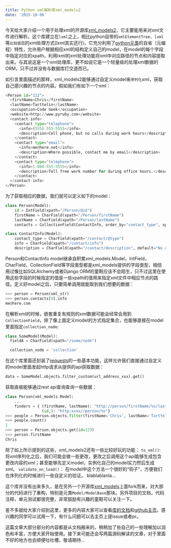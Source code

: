 ```yaml
---
title: Python xml解析库xml_models2
date: '2015-10-06'
---
```


今天给大家介绍一个用于处理xml的开源库[xml_models2](https://github.com/alephnullplex/xml_models2)，它主要能用来对xml文件进行解析。这个库建立在`lxml`之上，相比python自带的`xmlElementTree`、`lxml`等`比较底层`的xml处理方式(lxml其实还行)，它充分利用了[python元类](http://www.jianshu.com/p/d643d6f0ec82)的自省（元编程）特性，允许用户根据相应xml的结构定义自己的model，在model的每个字段中指定对应的xpath，利用lxml的xml处理功能将xml中对应路径的节点和内容提取出来。与其说这是一个xml处理库，更不如说它是一个轻量级的处理xml数据的ORM，只不过并没有与数据库打交道而已。

如引言里面描述的那样，xml_models2能够通过自定义model来`序列化`xml，获取自己感兴趣的节点的内容。假如我们有如下一个xml：

```python
<Person id="112">
  <firstName>Chris</firstName>
  <lastName>Tarttelin</lastName>
  <occupation>Code Geek</occupation>
  <website>http://www.pyruby.com</website>
  <contact-info>
    <contact type="telephone">
      <info>(555) 555-5555</info>
      <description>Cell phone, but no calls during work hours</description>
    </contact>
    <contact type="email">
      <info>me@here.net</info>
      <description>Where possible, contact me by email</description>
    </contact>
    <contact type="telephone">
      <info>1-800-555-5555</info>
      <description>Toll free work number for during office hours.</description>
    </contact>
  </contact-info>
</Person>
```
为了获取相应的数据，我们就可以定义如下的model：

```python
class Person(Model):
    id = IntField(xpath="/Person/@id")
    firstName = CharField(xpath="/Person/firstName")
    lastName = CharField(xpath="/Person/lastName")
    contacts = CollectionField(ContactInfo, order_by="contact_type", xpath="Person/contact-info/contact")

class ContactInfo(Model):
    contact_type = CharField(xpath="/contact/@type")
    info = CharField(xpath="/contact/info")
    description = CharField(xpath="/contact/description", default="No description supplied")
```
Person和ContactInfo model继承自积累xml\_models.Model，IntField，CharField，CollectionField等字段类型都是xml_models提供的字段类型，相信用过像比如SQLAlchemy或者Django ORM的童鞋应该不会陌生，只不过这里在使用这些字段的时候指定的值是一些xpath的值用来指定xml文件中相应节点的路径。定义好model之后，只要简单调用就能取到我们想要的数据：

```python
>>> person = Person(xml_str)
>>> person.contacts[0].info
me@here.com
```
在解析xml的时候，嵌套重复有规则的xml数据可能会经常会用到`CollectionField`，除了像上面定义model的方式指定集合，也能够直接在model里面指定`collection_node`:

```python
class SomeModel(Model):
  fieldA = CharField(xpath="/some/node")

  collection_node = 'collection'
```
在这个库里面还封装了[requests](http://www.python-requests.org/en/latest/)的一些基本功能，这样允许我们直接通过自定义的model里面发起http请求从提供的api获取数据：

```python
data = SomeModel.objects.filter_custom(url_address_xxx).get()
```
获取直接能够通过rest api查询查询一些数据：

```python
class Person(xml_models.Model:
    ...
    finders = { (firstName, lastName): "http://person/firstName/%s/lastName/%s",
                (id,): "http:xxxx//person/%s"}
>>> people = Person.objects.filter(firstName='Chris', lastName='Tarttelin')
>>> people.count()
1
>>> person = Person.objects.get(id=123)
>>> person.firstName
Chris
```

除了如上所示提到的这些，xml_models2还有一些比较好玩的功能：
`to_xml()`: 将xml序列化之后，我们可能会做一些更改，更改之后调用这个api能够生成包含更改内容的xml；甚至能够先定义model，实例化自己的model实力然后生成xml。
`validate_on_load()`： 在model中这个方法一个很好的“钩子”，方便我们在序列化的时候进行一些自定义的验证。
blablablanla...

这个库并没有出来多久，是在另外一个开源库[xml_models](http://djangorestmodel.sourceforge.net/index.html)上面fork而来，对大部分的代码进行了重构，特别是元类`Model/ModelBase`那块。另外项目的文档，代码注释，单元测试都很完整，非常鼓励有兴趣的童鞋可以关注一下。

差不多就给大家介绍到这里，更多的内容大家可以查看[库的文档](http://xml-models2.readthedocs.org/en/latest/index.html)和[github主页](https://github.com/alephnullplex/xml_models2)。感兴趣的同学可以试用一下，有什么问题可以去主页上提issue或者pr。

这篇文章大部分部分的内容都是从文档搬来的，稍稍加了些自己的一些理解加以润色和丰富，方便大家开始使用。接下来可能还会写两篇源码解读的文章，对于里面不好的地方也会顺便吐吐槽，敬请期待...
